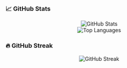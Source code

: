 ### 📈 GitHub Stats

<div align="center">
  <img src="https://github-readme-stats.vercel.app/api?username=SiddheshSuryawanshi17&show_icons=true&theme=dark&count_private=true" alt="GitHub Stats" />
</div>

<div align="center">
  <img src="https://github-readme-stats.vercel.app/api/top-langs/?username=SiddheshSuryawanshi17&layout=compact&theme=dark" alt="Top Languages" />
</div>

### 🔥 GitHub Streak

<div align="center">
  <img src="https://github-readme-streak-stats.herokuapp.com/?user=SiddheshSuryawanshi17&theme=dark" alt="GitHub Streak" />
</div>
